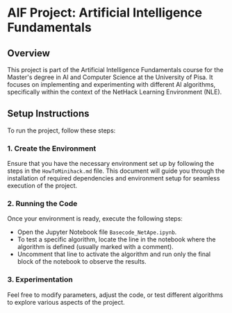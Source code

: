 # AIF Project: Artificial Intelligence Fundamentals

## Overview
This project is part of the Artificial Intelligence Fundamentals course for the Master's degree in AI and Computer Science at the University of Pisa. It focuses on implementing and experimenting with different AI algorithms, specifically within the context of the NetHack Learning Environment (NLE).

## Setup Instructions

To run the project, follow these steps:

### 1. Create the Environment
Ensure that you have the necessary environment set up by following the steps in the `HowToMinihack.md` file. This document will guide you through the installation of required dependencies and environment setup for seamless execution of the project.

### 2. Running the Code
Once your environment is ready, execute the following steps:

- Open the Jupyter Notebook file `Basecode_NetApe.ipynb`.
- To test a specific algorithm, locate the line in the notebook where the algorithm is defined (usually marked with a comment).
- Uncomment that line to activate the algorithm and run only the final block of the notebook to observe the results.

### 3. Experimentation
Feel free to modify parameters, adjust the code, or test different algorithms to explore various aspects of the project.